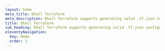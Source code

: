 ```yaml
---
layout: home
meta_title: Dhall Terraform
meta_description: Dhall Terraform supports generating valid .tf.json configurations from a total functional programming language (dhall)
title: Dhall Terraform
sub_heading: Dhall Terraform supports generating valid .tf.json configurations from a total functional programming language (dhall)
eleventyNavigation:
  key: Home
  order: 1
---
```

